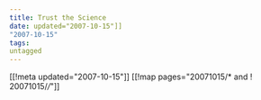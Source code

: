 ```yaml
---
title: Trust the Science
date: updated="2007-10-15"]]
"2007-10-15"
tags:
untagged
---
```

[[!meta updated="2007-10-15"]]
[[!map pages="20071015/* and ! 20071015/*/*"]]
